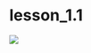 # lesson_1.1
![](https://cdn.discordapp.com/attachments/1007250454943641733/1009720714959523901/file.jpg)

